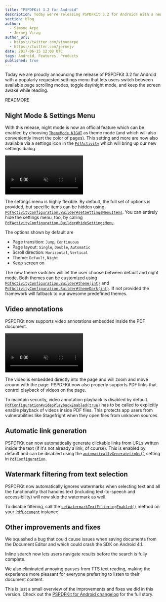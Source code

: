 ```yaml
---
title: "PSPDFKit 3.2 for Android"
description: Today we're releasing PSPDFKit 3.2 for Android! With a new night mode and scrolling settings, improved search and video annotation support.
section: blog
author:
  - Simone Arpe
  - Jernej Virag
author_url:
  - https://twitter.com/simonarpe
  - https://twitter.com/jernejv
date: 2017-06-15 12:00 UTC
tags: Android, Features, Products
published: true
---
```


Today we are proudly announcing the release of PSPDFKit 3.2 for Android with a popularly requested settings menu that lets users switch between available page scrolling modes, toggle day/night mode, and keep the screen awake while reading.

READMORE

## Night Mode & Settings Menu

With this release, night mode is now an official feature which can be enabled by choosing [`ThemeMode.NIGHT`](https://pspdfkit.com/api/android/reference/com/pspdfkit/configuration/theming/ThemeMode.html) as theme mode (and which will also conveniently invert the color of pages). This setting and more are now also available via a settings icon in the [`PdfActivity`](https://pspdfkit.com/api/android/reference/com/pspdfkit/ui/PdfActivity.html) which will bring up our new settings dialog.

<p class="text-center">
  <video src="/images/blog/2017/pspdfkit-android-3-2/settings.mp4" width="50%" loop muted playsinline data-controller="video" data-video-autoplay="true"></video>
</p>

The settings menu is highly flexible. By default, the full set of options is provided, but specific items can be hidden using [`PdfActivityConfiguration.Builder#setSettingsMenuItems`](https://pspdfkit.com/api/android/reference/com/pspdfkit/configuration/activity/PdfActivityConfiguration.Builder.html#setSettingsMenuItems(java.util.EnumSet<com.pspdfkit.configuration.settings.SettingsMenuItemType>)). You can entirely hide the settings menu, too, by calling [`PdfActivityConfiguration.Builder#hideSettingsMenu`](https://pspdfkit.com/api/android/reference/com/pspdfkit/configuration/activity/PdfActivityConfiguration.Builder.html#hideSettingsMenu()).

The options shown by default are		

 - Page transition: `Jump`, `Continuous`		
 - Page layout: `Single`, `Double`, `Automatic`		
 - Scroll direction: `Horizontal`, `Vertical`		
 - Theme: `Default`, `Night`		
 - Keep screen on		

The new theme switcher will let the user choose between default and night mode. Both themes can be customized using [`PdfActivityConfiguration.Builder#theme(int)`](https://pspdfkit.com/api/android/reference/com/pspdfkit/configuration/activity/PdfActivityConfiguration.Builder.html#theme(int)) and [`PdfActivityConfiguration.Builder#themeDark(int)`](https://pspdfkit.com/api/android/reference/com/pspdfkit/configuration/activity/PdfActivityConfiguration.Builder.html#themeDark(int)). If not provided the framework will fallback to our awesome predefined themes.

## Video annotations

PSPDFKit now supports video annotations embedded inside the PDF document.

<p class="text-center">
  <video src="/images/blog/2017/pspdfkit-android-3-2/video_annot.mp4" width="50%" loop muted playsinline data-controller="video" data-video-autoplay="true"></video>
</p>

The video is embedded directly into the page and will zoom and move around with the page. PSPDFKit now also properly supports PDF links that control playback of videos on the page.

To maintain security, video annotation playback is disabled by default. [`PdfConfiguration#videoPlaybackEnabled(true)`](https://pspdfkit.com/api/android/reference/com/pspdfkit/configuration/PdfConfiguration.Builder.html#videoPlaybackEnabled(boolean)) has to be called to explicitly enable playback of videos inside PDF files. This protects app users from vulnerabilities like Stagefright when they open files from unknown sources.

## Automatic link generation

PSPDFKit can now automatically generate clickable links from URLs written inside the text (if it's not already a link, of course). This is enabled by default and can be disabled using the [`automaticallyGenerateLinks()`](https://pspdfkit.com/api/android/reference/com/pspdfkit/configuration/PdfConfiguration.Builder.html#automaticallyGenerateLinks(boolean)) setting in [`PdfConfiguration`](https://pspdfkit.com/api/android/reference/com/pspdfkit/configuration/PdfConfiguration.Builder.html).

## Watermark filtering from text selection

PSPDFKit now automatically ignores watermarks when selecting text and all the functionality that handles text (including text-to-speech and accessibility) will now skip the watermark as well.

To disable filtering, call the [`setWatermarkTextFilteringEnabled()`](https://pspdfkit.com/api/android/reference/com/pspdfkit/document/PdfDocument.html#setWatermarkTextFilteringEnabled(boolean)) method on your [`PdfDocument`](https://pspdfkit.com/api/android/reference/com/pspdfkit/document/PdfDocument.html) instance.

## Other improvements and fixes

We squashed a bug that could cause issues when saving documents from the Document Editor and which could crash the SDK on Android 4.1.

Inline search now lets users navigate results before the search is fully complete.

We also eliminated annoying pauses from TTS text reading, making the experience more pleasant for everyone preferring to listen to their document content.

This is just a small overview of the improvements and fixes we did in this version. Check out the [PSPDFKit for Android changelog](https://pspdfkit.com/changelog/android/#3.2.0) for the full story.

<!-- References -->
